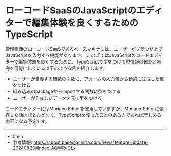# ローコードSaaSのJavaScriptのエディターで編集体験を良くするためのTypeScript

管理画面のローコードSaaSであるベースマキナには、ユーザーがブラウザ上でJavaScriptを入力する機能があります。
このLTではJavaScriptのコードエディターで編集体験を良くするために、TypeScriptで型をつけて型情報の確認と補完を可能にしている以下のような例を紹介します。

- ユーザーが定義する関数の引数に、フォームの入力値から動的に生成した型をつける
- 組み込みのpackageからimportする関数に型をつける
- ユーザーが作成したデータを元に型をつける

コードエディターにはMonaco Editorを使用していますが、Monaco Editorに依存した話はほとんどなく、TypeScriptを使ったことのある方であれば楽しめる内容になる予定です。

---

- 5min
- 参考情報: <https://about.basemachina.com/news/feature-update-20240820#index_AQWRvQLx>
